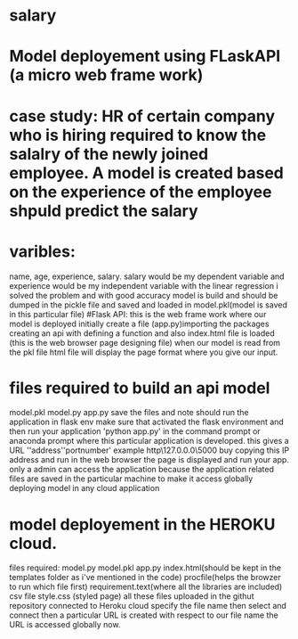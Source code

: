 # salary
# Model deployement using FLaskAPI (a micro web frame work)
# case study: HR of certain company who is hiring required to know the salalry of the newly joined employee. A model is created based on the experience of the employee shpuld predict the salary
# varibles:
name, age, experience, salary.
salary would be my dependent variable and experience would be my independent variable with the linear regression i solved the problem and with good accuracy 
model is build and should be dumped in the pickle file and saved and loaded in model.pkl(model is saved in this particular  file)
#Flask API:
this is the web frame work where our model is deployed
initially create a file (app.py)importing the packages creating an api with defining a function and also index.html file is loaded (this is the web browser page designing file) 
when our model is read from the pkl file html file will display the page format where you give our input.
# files required to build an api model
model.pkl
model.py
app.py
save the files and note should run the application  in flask env make sure that activated the flask environment and then run your application 'python app.py' in the command prompt or anaconda prompt where this particular application is developed.
this gives a URL ''address''portnumber' example http\\127.0.0.0\5000 buy copying this IP address and run in the web browser the page is displayed and run your app. only a admin can access the application because the application related files are saved in the particular machine
to make it access globally deploying model in any cloud application
# model deployement in the HEROKU cloud.
files required: 
model.py
model.pkl
app.py
index.html(should be kept in the templates folder as i've mentioned in the code)
procfile(helps the browzer to run which file first)
requirement.text(where all the libraries are included)
csv file
style.css (styled page) 
all these files uploaded in the githut repository connected to Heroku cloud  specify the file name then select and connect 
then a particular URL is created with respect to our file name the URL is accessed globally now.


